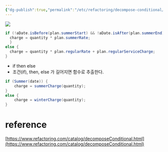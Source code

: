 ```yaml
---
{"dg-publish":true,"permalink":"/etc/refactoring/decompose-conditional/","dgPassFrontmatter":true,"noteIcon":"","created":"","updated":""}
---
```



![](https://i.imgur.com/rAb4vHw.png)
```java
if (!aDate.isBefore(plan.summerStart) && !aDate.isAfter(plan.summerEnd)) {
  charge = quantity * plan.summerRate;
  }
else {
  charge = quantity * plan.regularRate + plan.regularServiceCharge;
}
```

- if then else
- 조건(if), then, else 가 길어지면 함수로 추출한다.

```java
if (Summer(date)) {
    charge = summerCharge(quantity);
}
else {
	charge = winterCharge(quantity);
}
```

# reference
[https://www.refactoring.com/catalog/decomposeConditional.html](https://www.refactoring.com/catalog/decomposeConditional.html)